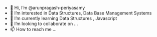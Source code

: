 - 👋 Hi, I’m @arunpragash-periyasamy
- 👀 I’m interested in Data Structures, Data Base Management Systems
- 🌱 I’m currently learning Data Structures , Javascript
- 💞️ I’m looking to collaborate on ...
- 📫 How to reach me ...

<!---
arunpragash-periyasamy/arunpragash-periyasamy is a ✨ special ✨ repository because its `README.md` (this file) appears on your GitHub profile.
You can click the Preview link to take a look at your changes.
--->
